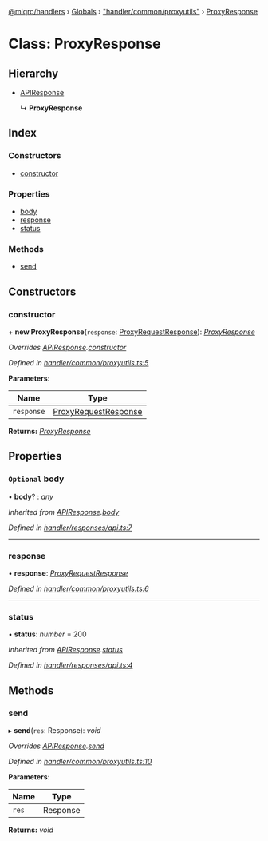 [@miqro/handlers](../README.md) › [Globals](../globals.md) › ["handler/common/proxyutils"](../modules/_handler_common_proxyutils_.md) › [ProxyResponse](_handler_common_proxyutils_.proxyresponse.md)

# Class: ProxyResponse

## Hierarchy

* [APIResponse](_handler_responses_api_.apiresponse.md)

  ↳ **ProxyResponse**

## Index

### Constructors

* [constructor](_handler_common_proxyutils_.proxyresponse.md#constructor)

### Properties

* [body](_handler_common_proxyutils_.proxyresponse.md#optional-body)
* [response](_handler_common_proxyutils_.proxyresponse.md#response)
* [status](_handler_common_proxyutils_.proxyresponse.md#status)

### Methods

* [send](_handler_common_proxyutils_.proxyresponse.md#send)

## Constructors

###  constructor

\+ **new ProxyResponse**(`response`: [ProxyRequestResponse](../interfaces/_handler_common_proxyutils_.proxyrequestresponse.md)): *[ProxyResponse](_handler_common_proxyutils_.proxyresponse.md)*

*Overrides [APIResponse](_handler_responses_api_.apiresponse.md).[constructor](_handler_responses_api_.apiresponse.md#constructor)*

*Defined in [handler/common/proxyutils.ts:5](https://github.com/claukers/miqro-express/blob/70eb4a6/src/handler/common/proxyutils.ts#L5)*

**Parameters:**

Name | Type |
------ | ------ |
`response` | [ProxyRequestResponse](../interfaces/_handler_common_proxyutils_.proxyrequestresponse.md) |

**Returns:** *[ProxyResponse](_handler_common_proxyutils_.proxyresponse.md)*

## Properties

### `Optional` body

• **body**? : *any*

*Inherited from [APIResponse](_handler_responses_api_.apiresponse.md).[body](_handler_responses_api_.apiresponse.md#optional-body)*

*Defined in [handler/responses/api.ts:7](https://github.com/claukers/miqro-express/blob/70eb4a6/src/handler/responses/api.ts#L7)*

___

###  response

• **response**: *[ProxyRequestResponse](../interfaces/_handler_common_proxyutils_.proxyrequestresponse.md)*

*Defined in [handler/common/proxyutils.ts:6](https://github.com/claukers/miqro-express/blob/70eb4a6/src/handler/common/proxyutils.ts#L6)*

___

###  status

• **status**: *number* = 200

*Inherited from [APIResponse](_handler_responses_api_.apiresponse.md).[status](_handler_responses_api_.apiresponse.md#status)*

*Defined in [handler/responses/api.ts:4](https://github.com/claukers/miqro-express/blob/70eb4a6/src/handler/responses/api.ts#L4)*

## Methods

###  send

▸ **send**(`res`: Response): *void*

*Overrides [APIResponse](_handler_responses_api_.apiresponse.md).[send](_handler_responses_api_.apiresponse.md#send)*

*Defined in [handler/common/proxyutils.ts:10](https://github.com/claukers/miqro-express/blob/70eb4a6/src/handler/common/proxyutils.ts#L10)*

**Parameters:**

Name | Type |
------ | ------ |
`res` | Response |

**Returns:** *void*
